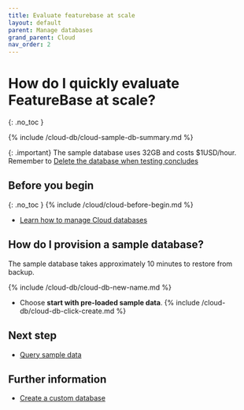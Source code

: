 ```yaml
---
title: Evaluate featurebase at scale
layout: default
parent: Manage databases
grand_parent: Cloud
nav_order: 2
---
```


# How do I quickly evaluate FeatureBase at scale?
{: .no_toc }

{% include /cloud-db/cloud-sample-db-summary.md %}

{: .important}
The sample database uses 32GB and costs $1USD/hour. Remember to [Delete the database when testing concludes](/docs/cloud/cloud-databases/cloud-db-delete)

## Before you begin
{: .no_toc }
{% include /cloud/cloud-before-begin.md %}
* [Learn how to manage Cloud databases](/docs/cloud/cloud-databases/cloud-db-manage)

## How do I provision a sample database?

The sample database takes approximately 10 minutes to restore from backup.

{% include /cloud-db/cloud-db-new-name.md %}
* Choose **start with pre-loaded sample data**.
{% include /cloud-db/cloud-db-click-create.md %}

## Next step

* [Query sample data](/docs/cloud/cloud-query/cloud-query-sample-db)

## Further information

* [Create a custom database](/docs/cloud/cloud-databases/cloud-db-create-custom/)
